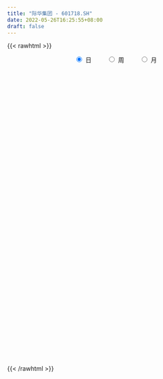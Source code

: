 ```yaml
---
title: "际华集团 - 601718.SH"
date: 2022-05-26T16:25:55+08:00
draft: false
---
```

{{< rawhtml >}}
    <div style="text-align: center">
        <label style="padding: 1rem;"><input style="margin-right: .5rem" type="radio" name="period" value="D" checked onclick="period_change(this)">日</label>
        <label style="padding: 1rem;"><input style="margin-right: .5rem" type="radio" name="period" value="W" onclick="period_change(this)">周</label>
        <label style="padding: 1rem;"><input style="margin-right: .5rem" type="radio" name="period" value="M" onclick="period_change(this)">月</label>
    </div>
    <div id="chart" style="height: 700px;"></div> 
    <script type="text/javascript">
        const D_v = [179008.33,125158.0,102690.73,161351.0,150233.0,179795.8,147046.46,155471.0,357323.04,230233.14,146729.59,303947.52,396382.69,356267.71,407213.37,202456.0,165020.76,210357.88,206506.79,239619.35,257116.28,216334.0,184286.0,124029.67,140134.21,347345.02,1429850.77,1565046.24,592753.1899999999,472225.01,409064.0,273059.56,385306.19,211857.72,222955.0,187287.94,189197.25,226168.7,170843.43,329694.58,194807.0,157580.0,195028.03,187661.01,155501.13,207845.0,228395.01,203225.17,405957.53,381856.02,307309.16,360840.74,236346.48,216202.89,211205.25,279410.18,547073.4399999999,370760.0,188753.14,268538.33,252525.98,215018.51,194334.13,203715.69,165054.43,282074.33,194018.64,192180.2,177942.4,289565.58,465784.13,265051.0,725362.61,433642.01,301693.85,418344.01,531074.01,441452.37,470092.68,662661.79,437747.34,493041.15,607264.03,534181.5600000001,624109.1,682822.0600000001,382229.85,391266.45,430445.0,360282.39,350521.01,282763.0,490714.73,233536.13,271077.0,250917.29,472403.7,428580.12,313621.6,327986.9,209417.0,267257.0,262127.01,227887.05,190645.0,282430.58,339170.39,328639.98,273193.2,265211.28,287392.77,305642.01,233962.83,742641.75,466537.27,360257.56,292602.81,240571.88,210812.49,224789.86,238084.14,227258.0,220523.37,212285.78,184994.82,203720.55,231927.56,198182.56,210646.58,513586.29,327067.94,276212.0,249732.48,281871.41,237970.95,211438.0,206970.47,208787.07,232023.95,224392.02,515622.45,281636.78,207432.68,185908.5,206136.01,260104.08,358454.02,572801.61,774485.09,622800.41,398488.9,308399.36,231918.0,273793.08,277610.65,249488.02,722046.9300000001,681663.79,648537.84,453828.06,461343.71,409893.1,488846.3,290697.01,350544.0,376178.01,302339.69,393782.01,279282.0,398762.01,376280.0,264834.57,458443.5,257353.89,300563.0,292657.01,343659.97,732020.4399999999,309593.92,209205.03,296687.65,270313.0,263595.97,239235.66,266373.49,241995.0,269933.1,285646.54,279967.97,452015.94,334566.5,662732.84,512171.66,465841.1,442993.73,1084779.3899999999,753108.92,522229.26,547375.1899999999,468377.08,382377.18,545865.99,648586.03,534743.92,388245.12,550173.49,404836.35,270924.87,251861.46,283572.78,404005.05,414230.35,267196.68,307752.89,315156.39,273329.57,393058.39,365244.0,334113.76,339377.51,367330.5,266149.25,308978.0,313912.0,190137.01,219440.63,282467.24,406948.24,380535.5,513352.44,424854.69,541531.22,590213.8,394694.71,1024213.34,1616522.76,1789016.8100000001,958561.8,988259.1,796803.21,725726.5699999999,817594.45,693913.4300000001,1759668.6399999999,1104691.5900000001,996956.78,779001.73,788832.02,627456.0,959980.38]
const D_histogram = [0.0,-0.0006381766,-0.0022796179,-0.0057349964,-0.0075804013,-0.0051118062,-0.0019715665,-0.0004850058,0.002440945,0.0010047179,0.0000982448,-0.0004288938,0.0005866914,0.0037910034,0.0069141979,0.0066161844,0.00736525,0.0055236672,0.0046949719,0.003895699,-0.0006811722,-0.002278876,-0.005749407,-0.0063696948,-0.0045182946,0.0000719098,0.0201778396,0.0272107444,0.0288099183,0.0255774866,0.0181514981,0.0135503942,0.0058247734,-0.0009148134,-0.0034901048,-0.0039505174,-0.0062431085,-0.0095496629,-0.010105766,-0.0063330481,-0.0057740365,-0.0066072812,-0.0069780726,-0.0083000186,-0.0101299138,-0.0083301076,-0.0049688144,-0.0027082209,0.0019410271,0.0027338791,-0.0014908835,-0.0092738992,-0.014390787,-0.0168973855,-0.0156834629,-0.0108891263,-0.0047153409,0.0013719869,0.00325383,0.0030318681,0.0046868904,0.0055063989,0.0057467132,0.004321951,0.0038329188,0.0007564007,0.0013230619,-0.0003267601,-0.0020022463,0.0002276367,0.0041497399,0.0070029028,0.0122114292,0.0096609071,0.0087406134,0.0120613202,0.0146477537,0.0172431652,0.0183924943,0.02363869,0.0260184177,0.0289701548,0.0333360059,0.0312634085,0.0360417125,0.0275506267,0.0226120472,0.0137256945,0.0040758609,0.0008258293,-0.0007971473,-0.007057011,-0.0203461855,-0.0264491793,-0.0340495687,-0.0370070527,-0.0297951278,-0.0197102494,-0.0159665215,-0.0169953419,-0.019008305,-0.0227656163,-0.0203474564,-0.020520785,-0.020986198,-0.0234769843,-0.0276913319,-0.0327019373,-0.0372362463,-0.0405112806,-0.0427330096,-0.0383370938,-0.0331273127,-0.0231377816,-0.0189196242,-0.01530597,-0.0141402848,-0.0119851113,-0.0080190536,-0.0043839524,0.0020540289,0.0060775701,0.0096393675,0.012064891,0.0148999249,0.0152563484,0.0171966535,0.016797913,0.0161920742,0.0199185206,0.0190996717,0.0160694897,0.0136900385,0.013726515,0.0146058739,0.0127432648,0.0117833464,0.0101363276,0.0081218843,0.0085169421,0.010382107,0.0111327387,0.0117582561,0.0103312343,0.0095835105,0.0105552649,0.013167933,0.0166421213,0.0249034768,0.0235501458,0.0187404905,0.0138884247,0.0105088288,0.0062908309,0.0036686451,0.0028139578,0.008210908,0.0159482788,0.0170525051,0.0183696899,0.0165185526,0.0121027862,0.010112517,0.0078092571,0.0054127627,0.0005184154,-0.0037716194,-0.0055348661,-0.00816203,-0.0130888873,-0.0172545117,-0.0225998445,-0.0340964646,-0.0385573818,-0.0427539643,-0.0413620171,-0.0351696304,-0.0204692877,-0.0100947588,-0.0042287612,-0.0034010208,-0.0019377424,-0.002062942,0.000656556,0.0011859385,0.0041412048,0.0084526095,0.0082633262,0.0084350707,0.0036994591,0.0018714182,0.0051482331,0.0088884562,0.0127028074,0.015696537,0.0198977352,0.0162938701,0.0079497261,-0.0016698847,-0.0026463786,-0.0032537264,-0.0067813296,-0.0208733865,-0.0235699654,-0.0240344129,-0.0147243808,-0.0105913846,-0.0079812429,-0.006444234,-0.0069220819,-0.004792917,-0.0004922405,0.0004779343,0.0018613741,0.0021507225,0.0036487756,0.0083702811,0.0071874778,0.0049022975,0.0001202583,-0.0008709423,-0.0038994097,-0.0061226217,-0.0096251461,-0.0105330896,-0.0103813739,-0.0108261296,-0.0147876353,-0.0124157028,-0.0202100228,-0.0307308157,-0.0251081809,-0.0153482691,-0.0066627243,0.016863719,0.02736059,0.0399271569,0.0441067338,0.0401571727,0.0363333549,0.0314296369,0.0273108382,0.0212849725,0.0226274635,0.0227227598,0.0207032001,0.0167785947,0.0073601997,0.0026334759,0.0036418877]
const D_fast = [0.0,-0.0007977208,-0.0030090665,-0.0078981941,-0.0116386993,-0.0104480558,-0.0078007077,-0.0064353984,-0.0028992114,-0.004084259,-0.0049661709,-0.0056005329,-0.0044382749,-0.000286212,0.0045655319,0.0059215646,0.0085119427,0.0080512766,0.0083963243,0.0085709762,0.003823812,0.0016563891,-0.0032514936,-0.0054642052,-0.0047423786,-0.0001341967,0.025016193,0.0388517839,0.0476534373,0.0508153773,0.0479272634,0.046713758,0.0404443306,0.0334760404,0.0300282228,0.0285801809,0.0247268126,0.0190328425,0.0159502979,0.0181397538,0.0172552563,0.0147701912,0.0126548817,0.0092579311,0.0048955575,0.0046128367,0.0067319263,0.0083154646,0.0134499694,0.0149262911,0.0103288077,0.0002273172,-0.0084872674,-0.0152182123,-0.0179251553,-0.0158531004,-0.0108581502,-0.0044278257,-0.001732525,-0.0011965199,0.001630225,0.0038263332,0.0055033258,0.0051590514,0.0056282488,0.0027408309,0.0036382576,0.0019067456,-0.0002693022,0.00201749,0.0069770282,0.0115809168,0.0198423005,0.0197070051,0.0209718648,0.0273079017,0.0335562736,0.0404624764,0.046209929,0.0573657973,0.0662501294,0.0764444052,0.0891442577,0.0948875125,0.1086762447,0.1070728155,0.1077872478,0.1023323187,0.0937014504,0.090657876,0.0888356127,0.0808114962,0.0624357754,0.0497204867,0.0336077051,0.0213984579,0.0211616009,0.026318917,0.0260710145,0.0207933586,0.0140283192,0.0045796038,0.0019108997,-0.0033926252,-0.0091045877,-0.01746462,-0.0286018006,-0.0417878903,-0.0556312609,-0.0690341153,-0.0819390968,-0.0871274544,-0.0901995014,-0.0859944158,-0.0865061644,-0.0867190027,-0.0890883888,-0.0899294931,-0.0879681988,-0.0854290856,-0.0784775972,-0.0729346635,-0.0669630241,-0.0615212779,-0.0549612627,-0.0507907521,-0.0445512837,-0.0407505459,-0.0373083662,-0.0286022897,-0.0246462207,-0.0236590302,-0.0226159718,-0.0191478665,-0.0146170391,-0.013293832,-0.0113079139,-0.0104208507,-0.0104048229,-0.0078805297,-0.003419838,0.0001139784,0.0036790598,0.0048348466,0.0064830004,0.0100935711,0.0159982225,0.0236329411,0.0381201658,0.0426543713,0.0425298386,0.0411498789,0.0403974902,0.0377522,0.0360471755,0.0358959777,0.0433456549,0.0550700954,0.0604374479,0.0663470552,0.068625556,0.0672354862,0.0677733462,0.0674224007,0.0663790969,0.0616143535,0.0563814138,0.0532344506,0.0485667791,0.0403677,0.0318884477,0.0208931538,0.0008724175,-0.0132278451,-0.0281129186,-0.0370614758,-0.0396614966,-0.0300784759,-0.0222276366,-0.0174188294,-0.0174413441,-0.0164625014,-0.0171034365,-0.0142197995,-0.0133939323,-0.0094033648,-0.0029788078,-0.0011022596,0.0011782527,-0.0026324942,-0.0039926805,0.0005711926,0.0065335298,0.0135235828,0.0204414467,0.0296170786,0.0300866811,0.0237299687,0.0136928867,0.0120547981,0.0106340187,0.0054110831,-0.0138993204,-0.0224883907,-0.0289614413,-0.0233325045,-0.0218473545,-0.0212325235,-0.021306573,-0.0235149415,-0.0225840058,-0.0184063894,-0.0173167311,-0.0154679477,-0.0146409187,-0.0122306717,-0.005416596,-0.0048025298,-0.0058621357,-0.0106141104,-0.0118230465,-0.0158263663,-0.0195802338,-0.0254890446,-0.0290302606,-0.0314738884,-0.0346251764,-0.0422835909,-0.0430155842,-0.0558624098,-0.0740659067,-0.0747203171,-0.0687974725,-0.0617776089,-0.0340352359,-0.0166982173,0.0058501388,0.0210563991,0.0271461313,0.0324056521,0.0353593434,0.0380682542,0.0373636316,0.0443629885,0.0501389748,0.0532952151,0.0535652584,0.0459869133,0.0419185585,0.0438374422]
const D_slow = [0.0,-0.0001595442,-0.0007294486,-0.0021631977,-0.004058298,-0.0053362496,-0.0058291412,-0.0059503926,-0.0053401564,-0.0050889769,-0.0050644157,-0.0051716391,-0.0050249663,-0.0040772154,-0.002348666,-0.0006946199,0.0011466926,0.0025276094,0.0037013524,0.0046752772,0.0045049841,0.0039352651,0.0024979134,0.0009054897,-0.000224084,-0.0002061065,0.0048383534,0.0116410395,0.018843519,0.0252378907,0.0297757652,0.0331633638,0.0346195571,0.0343908538,0.0335183276,0.0325306983,0.0309699211,0.0285825054,0.0260560639,0.0244728019,0.0230292928,0.0213774725,0.0196329543,0.0175579497,0.0150254712,0.0129429443,0.0117007407,0.0110236855,0.0115089423,0.0121924121,0.0118196912,0.0095012164,0.0059035196,0.0016791732,-0.0022416925,-0.0049639741,-0.0061428093,-0.0057998126,-0.0049863551,-0.004228388,-0.0030566654,-0.0016800657,-0.0002433874,0.0008371003,0.00179533,0.0019844302,0.0023151957,0.0022335057,0.0017329441,0.0017898533,0.0028272883,0.004578014,0.0076308713,0.010046098,0.0122312514,0.0152465815,0.0189085199,0.0232193112,0.0278174348,0.0337271073,0.0402317117,0.0474742504,0.0558082519,0.063624104,0.0726345321,0.0795221888,0.0851752006,0.0886066242,0.0896255894,0.0898320468,0.0896327599,0.0878685072,0.0827819608,0.076169666,0.0676572738,0.0584055106,0.0509567287,0.0460291664,0.042037536,0.0377887005,0.0330366242,0.0273452202,0.0222583561,0.0171281598,0.0118816103,0.0060123643,-0.0009104687,-0.009085953,-0.0183950146,-0.0285228348,-0.0392060872,-0.0487903606,-0.0570721888,-0.0628566342,-0.0675865402,-0.0714130327,-0.0749481039,-0.0779443818,-0.0799491452,-0.0810451333,-0.080531626,-0.0790122335,-0.0766023916,-0.0735861689,-0.0698611877,-0.0660471005,-0.0617479372,-0.0575484589,-0.0535004404,-0.0485208102,-0.0437458923,-0.0397285199,-0.0363060103,-0.0328743815,-0.029222913,-0.0260370968,-0.0230912602,-0.0205571783,-0.0185267073,-0.0163974717,-0.013801945,-0.0110187603,-0.0080791963,-0.0054963877,-0.0031005101,-0.0004616938,0.0028302894,0.0069908198,0.013216689,0.0191042254,0.023789348,0.0272614542,0.0298886614,0.0314613691,0.0323785304,0.0330820199,0.0351347469,0.0391218166,0.0433849428,0.0479773653,0.0521070035,0.0551327,0.0576608292,0.0596131435,0.0609663342,0.0610959381,0.0601530332,0.0587693167,0.0567288092,0.0534565873,0.0491429594,0.0434929983,0.0349688821,0.0253295367,0.0146410456,0.0043005414,-0.0044918662,-0.0096091882,-0.0121328779,-0.0131900682,-0.0140403234,-0.014524759,-0.0150404945,-0.0148763555,-0.0145798708,-0.0135445696,-0.0114314173,-0.0093655857,-0.007256818,-0.0063319533,-0.0058640987,-0.0045770405,-0.0023549264,0.0008207754,0.0047449097,0.0097193435,0.013792811,0.0157802425,0.0153627714,0.0147011767,0.0138877451,0.0121924127,0.0069740661,0.0010815747,-0.0049270285,-0.0086081237,-0.0112559698,-0.0132512806,-0.0148623391,-0.0165928595,-0.0177910888,-0.0179141489,-0.0177946653,-0.0173293218,-0.0167916412,-0.0158794473,-0.013786877,-0.0119900076,-0.0107644332,-0.0107343686,-0.0109521042,-0.0119269566,-0.0134576121,-0.0158638986,-0.018497171,-0.0210925145,-0.0237990469,-0.0274959557,-0.0305998814,-0.0356523871,-0.043335091,-0.0496121362,-0.0534492035,-0.0551148846,-0.0508989548,-0.0440588073,-0.0340770181,-0.0230503346,-0.0130110415,-0.0039277027,0.0039297065,0.010757416,0.0160786591,0.021735525,0.027416215,0.032592015,0.0367866637,0.0386267136,0.0392850826,0.0401955545]
const D_data = [['2021-05-17', 2.7, 2.68, 2.65, 2.7],['2021-05-18', 2.67, 2.67, 2.65, 2.68],['2021-05-19', 2.67, 2.65, 2.64, 2.67],['2021-05-20', 2.65, 2.61, 2.59, 2.66],['2021-05-21', 2.62, 2.61, 2.6, 2.63],['2021-05-24', 2.62, 2.66, 2.6, 2.68],['2021-05-25', 2.66, 2.68, 2.64, 2.68],['2021-05-26', 2.68, 2.67, 2.66, 2.69],['2021-05-27', 2.67, 2.7, 2.66, 2.75],['2021-05-28', 2.69, 2.65, 2.65, 2.7],['2021-05-31', 2.65, 2.65, 2.64, 2.66],['2021-06-01', 2.66, 2.65, 2.64, 2.69],['2021-06-02', 2.64, 2.67, 2.63, 2.71],['2021-06-03', 2.67, 2.71, 2.67, 2.75],['2021-06-04', 2.7, 2.73, 2.67, 2.74],['2021-06-07', 2.73, 2.7, 2.69, 2.73],['2021-06-08', 2.7, 2.72, 2.69, 2.72],['2021-06-09', 2.71, 2.69, 2.68, 2.73],['2021-06-10', 2.69, 2.7, 2.68, 2.71],['2021-06-11', 2.7, 2.7, 2.69, 2.72],['2021-06-15', 2.71, 2.64, 2.64, 2.71],['2021-06-16', 2.64, 2.66, 2.61, 2.69],['2021-06-17', 2.65, 2.62, 2.62, 2.67],['2021-06-18', 2.63, 2.64, 2.62, 2.65],['2021-06-21', 2.64, 2.67, 2.63, 2.69],['2021-06-22', 2.66, 2.72, 2.66, 2.74],['2021-06-23', 2.72, 2.99, 2.72, 2.99],['2021-06-24', 2.95, 2.92, 2.91, 3.09],['2021-06-25', 2.9, 2.9, 2.87, 2.95],['2021-06-28', 2.91, 2.86, 2.83, 2.93],['2021-06-29', 2.86, 2.8, 2.8, 2.91],['2021-06-30', 2.81, 2.82, 2.79, 2.84],['2021-07-01', 2.85, 2.76, 2.74, 2.86],['2021-07-02', 2.76, 2.74, 2.73, 2.79],['2021-07-05', 2.74, 2.77, 2.74, 2.79],['2021-07-06', 2.77, 2.79, 2.75, 2.79],['2021-07-07', 2.77, 2.76, 2.75, 2.79],['2021-07-08', 2.77, 2.73, 2.71, 2.77],['2021-07-09', 2.72, 2.75, 2.71, 2.75],['2021-07-12', 2.77, 2.81, 2.75, 2.82],['2021-07-13', 2.81, 2.78, 2.77, 2.81],['2021-07-14', 2.79, 2.76, 2.75, 2.79],['2021-07-15', 2.74, 2.76, 2.73, 2.79],['2021-07-16', 2.75, 2.74, 2.73, 2.76],['2021-07-19', 2.74, 2.72, 2.71, 2.75],['2021-07-20', 2.71, 2.76, 2.71, 2.77],['2021-07-21', 2.76, 2.79, 2.75, 2.81],['2021-07-22', 2.78, 2.79, 2.76, 2.8],['2021-07-23', 2.79, 2.84, 2.76, 2.87],['2021-07-26', 2.84, 2.81, 2.8, 2.9],['2021-07-27', 2.85, 2.74, 2.73, 2.85],['2021-07-28', 2.72, 2.66, 2.63, 2.75],['2021-07-29', 2.68, 2.65, 2.64, 2.69],['2021-07-30', 2.64, 2.65, 2.61, 2.65],['2021-08-02', 2.66, 2.68, 2.63, 2.7],['2021-08-03', 2.67, 2.73, 2.66, 2.75],['2021-08-04', 2.79, 2.77, 2.75, 2.89],['2021-08-05', 2.79, 2.8, 2.74, 2.83],['2021-08-06', 2.79, 2.77, 2.75, 2.8],['2021-08-09', 2.76, 2.75, 2.73, 2.78],['2021-08-10', 2.75, 2.78, 2.74, 2.81],['2021-08-11', 2.79, 2.78, 2.76, 2.8],['2021-08-12', 2.77, 2.78, 2.76, 2.79],['2021-08-13', 2.77, 2.76, 2.75, 2.79],['2021-08-16', 2.76, 2.77, 2.76, 2.79],['2021-08-17', 2.77, 2.73, 2.73, 2.82],['2021-08-18', 2.75, 2.77, 2.73, 2.77],['2021-08-19', 2.76, 2.74, 2.72, 2.76],['2021-08-20', 2.72, 2.73, 2.71, 2.74],['2021-08-23', 2.73, 2.78, 2.72, 2.79],['2021-08-24', 2.79, 2.82, 2.77, 2.85],['2021-08-25', 2.82, 2.83, 2.81, 2.84],['2021-08-26', 2.83, 2.89, 2.81, 2.93],['2021-08-27', 2.87, 2.81, 2.79, 2.88],['2021-08-30', 2.8, 2.83, 2.8, 2.84],['2021-08-31', 2.84, 2.9, 2.82, 2.91],['2021-09-01', 2.89, 2.92, 2.89, 2.98],['2021-09-02', 2.92, 2.95, 2.9, 2.98],['2021-09-03', 2.96, 2.96, 2.92, 3.0],['2021-09-06', 2.96, 3.05, 2.95, 3.07],['2021-09-07', 3.04, 3.06, 3.03, 3.08],['2021-09-08', 3.06, 3.11, 3.05, 3.12],['2021-09-09', 3.11, 3.18, 3.08, 3.23],['2021-09-10', 3.17, 3.14, 3.12, 3.22],['2021-09-13', 3.15, 3.27, 3.13, 3.28],['2021-09-14', 3.27, 3.13, 3.11, 3.27],['2021-09-15', 3.1, 3.17, 3.09, 3.17],['2021-09-16', 3.17, 3.11, 3.1, 3.22],['2021-09-17', 3.09, 3.07, 3.0, 3.12],['2021-09-22', 3.04, 3.13, 3.03, 3.14],['2021-09-23', 3.13, 3.15, 3.11, 3.17],['2021-09-24', 3.15, 3.08, 3.06, 3.16],['2021-09-27', 3.07, 2.94, 2.91, 3.1],['2021-09-28', 2.96, 2.97, 2.93, 2.99],['2021-09-29', 2.95, 2.9, 2.89, 2.98],['2021-09-30', 2.91, 2.91, 2.87, 2.94],['2021-10-08', 2.93, 3.03, 2.93, 3.13],['2021-10-11', 3.05, 3.1, 3.0, 3.14],['2021-10-12', 3.08, 3.05, 3.03, 3.13],['2021-10-13', 3.05, 2.99, 2.97, 3.09],['2021-10-14', 3.0, 2.96, 2.95, 3.01],['2021-10-15', 2.97, 2.91, 2.9, 2.98],['2021-10-18', 2.91, 2.97, 2.91, 2.98],['2021-10-19', 2.97, 2.93, 2.93, 2.99],['2021-10-20', 2.93, 2.91, 2.91, 2.94],['2021-10-21', 2.92, 2.86, 2.84, 2.94],['2021-10-22', 2.85, 2.8, 2.78, 2.87],['2021-10-25', 2.76, 2.74, 2.72, 2.77],['2021-10-26', 2.74, 2.69, 2.68, 2.76],['2021-10-27', 2.7, 2.65, 2.63, 2.71],['2021-10-28', 2.65, 2.61, 2.59, 2.66],['2021-10-29', 2.61, 2.66, 2.56, 2.67],['2021-11-01', 2.65, 2.66, 2.64, 2.68],['2021-11-02', 2.7, 2.73, 2.65, 2.87],['2021-11-03', 2.71, 2.67, 2.65, 2.71],['2021-11-04', 2.68, 2.66, 2.63, 2.68],['2021-11-05', 2.66, 2.62, 2.62, 2.67],['2021-11-08', 2.63, 2.62, 2.61, 2.64],['2021-11-09', 2.63, 2.64, 2.61, 2.66],['2021-11-10', 2.65, 2.64, 2.61, 2.65],['2021-11-11', 2.64, 2.69, 2.63, 2.69],['2021-11-12', 2.69, 2.68, 2.67, 2.7],['2021-11-15', 2.7, 2.69, 2.67, 2.7],['2021-11-16', 2.69, 2.69, 2.68, 2.73],['2021-11-17', 2.68, 2.71, 2.67, 2.72],['2021-11-18', 2.71, 2.69, 2.69, 2.73],['2021-11-19', 2.69, 2.72, 2.69, 2.73],['2021-11-22', 2.72, 2.7, 2.7, 2.74],['2021-11-23', 2.7, 2.7, 2.68, 2.72],['2021-11-24', 2.79, 2.77, 2.74, 2.83],['2021-11-25', 2.77, 2.73, 2.72, 2.78],['2021-11-26', 2.72, 2.7, 2.68, 2.73],['2021-11-29', 2.67, 2.7, 2.66, 2.72],['2021-11-30', 2.7, 2.73, 2.69, 2.75],['2021-12-01', 2.72, 2.75, 2.7, 2.75],['2021-12-02', 2.75, 2.72, 2.72, 2.76],['2021-12-03', 2.73, 2.73, 2.72, 2.75],['2021-12-06', 2.75, 2.72, 2.72, 2.75],['2021-12-07', 2.72, 2.71, 2.69, 2.73],['2021-12-08', 2.72, 2.74, 2.7, 2.75],['2021-12-09', 2.73, 2.77, 2.72, 2.84],['2021-12-10', 2.76, 2.77, 2.75, 2.79],['2021-12-13', 2.77, 2.78, 2.76, 2.79],['2021-12-14', 2.78, 2.76, 2.75, 2.78],['2021-12-15', 2.76, 2.77, 2.75, 2.79],['2021-12-16', 2.78, 2.8, 2.77, 2.81],['2021-12-17', 2.81, 2.84, 2.79, 2.85],['2021-12-20', 2.84, 2.88, 2.81, 2.92],['2021-12-21', 2.89, 2.99, 2.87, 3.02],['2021-12-22', 2.98, 2.91, 2.89, 2.99],['2021-12-23', 2.91, 2.87, 2.86, 2.92],['2021-12-24', 2.87, 2.86, 2.85, 2.9],['2021-12-27', 2.87, 2.87, 2.86, 2.9],['2021-12-28', 2.87, 2.85, 2.83, 2.88],['2021-12-29', 2.85, 2.86, 2.82, 2.9],['2021-12-30', 2.87, 2.88, 2.86, 2.91],['2021-12-31', 2.91, 2.98, 2.91, 3.04],['2022-01-04', 3.0, 3.06, 3.0, 3.1],['2022-01-05', 3.09, 3.02, 2.99, 3.1],['2022-01-06', 3.03, 3.05, 3.0, 3.09],['2022-01-07', 3.05, 3.03, 3.02, 3.1],['2022-01-10', 3.02, 3.0, 2.98, 3.03],['2022-01-11', 3.02, 3.03, 3.01, 3.08],['2022-01-12', 3.03, 3.03, 3.0, 3.05],['2022-01-13', 3.02, 3.03, 3.02, 3.08],['2022-01-14', 3.05, 2.99, 2.96, 3.06],['2022-01-17', 2.97, 2.98, 2.96, 3.02],['2022-01-18', 3.0, 3.0, 2.97, 3.04],['2022-01-19', 3.0, 2.98, 2.96, 3.0],['2022-01-20', 3.0, 2.93, 2.91, 3.02],['2022-01-21', 2.96, 2.91, 2.87, 2.96],['2022-01-24', 2.91, 2.86, 2.85, 2.91],['2022-01-25', 2.86, 2.72, 2.72, 2.86],['2022-01-26', 2.75, 2.74, 2.72, 2.77],['2022-01-27', 2.74, 2.69, 2.68, 2.74],['2022-01-28', 2.71, 2.72, 2.69, 2.75],['2022-02-07', 2.76, 2.77, 2.71, 2.78],['2022-02-08', 2.75, 2.91, 2.75, 2.93],['2022-02-09', 2.91, 2.91, 2.88, 2.96],['2022-02-10', 2.91, 2.89, 2.87, 2.93],['2022-02-11', 2.89, 2.84, 2.84, 2.9],['2022-02-14', 2.84, 2.85, 2.83, 2.88],['2022-02-15', 2.86, 2.83, 2.82, 2.88],['2022-02-16', 2.85, 2.87, 2.83, 2.87],['2022-02-17', 2.87, 2.85, 2.84, 2.89],['2022-02-18', 2.84, 2.89, 2.83, 2.9],['2022-02-21', 2.89, 2.93, 2.87, 2.94],['2022-02-22', 2.93, 2.89, 2.88, 2.94],['2022-02-23', 2.91, 2.9, 2.87, 2.92],['2022-02-24', 2.89, 2.83, 2.81, 2.9],['2022-02-25', 2.85, 2.85, 2.83, 2.87],['2022-02-28', 2.89, 2.92, 2.85, 2.98],['2022-03-01', 2.9, 2.95, 2.88, 2.97],['2022-03-02', 2.95, 2.98, 2.94, 3.01],['2022-03-03', 2.98, 3.0, 2.96, 3.01],['2022-03-04', 3.08, 3.05, 3.01, 3.14],['2022-03-07', 2.99, 2.97, 2.96, 3.07],['2022-03-08', 3.01, 2.89, 2.89, 3.01],['2022-03-09', 2.91, 2.83, 2.72, 2.92],['2022-03-10', 2.88, 2.91, 2.84, 2.96],['2022-03-11', 2.88, 2.91, 2.82, 2.91],['2022-03-14', 2.92, 2.86, 2.86, 2.99],['2022-03-15', 2.83, 2.67, 2.65, 2.86],['2022-03-16', 2.71, 2.75, 2.6, 2.76],['2022-03-17', 2.78, 2.75, 2.75, 2.81],['2022-03-18', 2.77, 2.88, 2.75, 2.88],['2022-03-21', 2.9, 2.84, 2.8, 2.91],['2022-03-22', 2.84, 2.83, 2.81, 2.86],['2022-03-23', 2.84, 2.82, 2.81, 2.86],['2022-03-24', 2.82, 2.79, 2.78, 2.84],['2022-03-25', 2.79, 2.82, 2.78, 2.87],['2022-03-28', 2.82, 2.86, 2.78, 2.89],['2022-03-29', 2.87, 2.83, 2.81, 2.88],['2022-03-30', 2.84, 2.84, 2.8, 2.85],['2022-03-31', 2.83, 2.83, 2.82, 2.87],['2022-04-01', 2.83, 2.85, 2.81, 2.86],['2022-04-06', 2.85, 2.91, 2.85, 2.92],['2022-04-07', 2.92, 2.85, 2.84, 2.94],['2022-04-08', 2.85, 2.83, 2.78, 2.86],['2022-04-11', 2.84, 2.78, 2.76, 2.86],['2022-04-12', 2.76, 2.81, 2.72, 2.82],['2022-04-13', 2.81, 2.77, 2.76, 2.82],['2022-04-14', 2.78, 2.76, 2.75, 2.8],['2022-04-15', 2.77, 2.72, 2.7, 2.78],['2022-04-18', 2.74, 2.73, 2.67, 2.74],['2022-04-19', 2.71, 2.73, 2.7, 2.74],['2022-04-20', 2.74, 2.71, 2.71, 2.77],['2022-04-21', 2.72, 2.64, 2.64, 2.76],['2022-04-22', 2.66, 2.7, 2.64, 2.73],['2022-04-25', 2.68, 2.54, 2.54, 2.71],['2022-04-26', 2.58, 2.43, 2.42, 2.58],['2022-04-27', 2.5, 2.59, 2.44, 2.6],['2022-04-28', 2.58, 2.66, 2.56, 2.73],['2022-04-29', 2.67, 2.68, 2.64, 2.73],['2022-05-05', 2.69, 2.95, 2.67, 2.95],['2022-05-06', 2.95, 2.89, 2.85, 3.04],['2022-05-09', 2.86, 3.0, 2.84, 3.18],['2022-05-10', 2.96, 2.97, 2.91, 2.99],['2022-05-11', 2.95, 2.9, 2.88, 2.97],['2022-05-12', 2.91, 2.91, 2.86, 2.94],['2022-05-13', 2.93, 2.9, 2.87, 2.94],['2022-05-16', 2.92, 2.91, 2.88, 2.97],['2022-05-17', 2.91, 2.88, 2.82, 2.91],['2022-05-18', 2.87, 2.98, 2.84, 3.1],['2022-05-19', 2.95, 2.99, 2.92, 3.02],['2022-05-20', 3.01, 2.98, 2.96, 3.05],['2022-05-23', 2.98, 2.96, 2.95, 3.02],['2022-05-24', 2.96, 2.87, 2.86, 2.97],['2022-05-25', 2.87, 2.9, 2.85, 2.91],['2022-05-26', 2.9, 2.97, 2.87, 2.98]]
const W_v = [1399015.1699999999,1450523.1699999999,2774203.3199999998,2172974.6799999997,1388761.05,1676479.0499999998,1839537.52,1358784.6000000001,964510.5,852306.4299999999,709555.27,398737.8,466721.45,492112.41,358615.91,594471.9199999999,379012.74,545901.78,538018.62,307722.6,1207736.99,774148.52,390457.19,308366.71,445860.82,417676.74,567193.4,550299.54,819071.71,805037.99,252650.14,219122.51,652726.08,595519.59,1403324.7,1922267.8700000001,827639.5499999999,393601.67,441783.98,483929.3,837975.61,331723.35,537840.4299999999,818636.62,580633.8,681539.1299999999,553543.01,615560.51,520169.64,447212.92,454779.61,386689.28,344492.64,1126640.02,1414054.6200000001,613018.45,633642.38,467221.8099999999,436368.71,335846.08,326306.33,450029.14,351764.28,736476.9099999999,326062.42,519750.08,426274.6799999999,512982.26,798497.24,768281.45,450603.82,555717.04,822561.5600000001,532435.8,349632.28,323350.58,797090.7699999999,767446.97,522551.24,581284.1900000001,628550.15,1029109.58,2757994.3399999999,4002417.0999999996,3105837.79,2685259.98,4495517.6899999995,2019558.2299999997,2278913.48,1349358.23,1871888.1000000001,487883.89,1199018.78,1061756.29,752031.13,671552.7,486974.29,850709.78,1015717.74,788840.2,1125935.6200000001,548847.45,690219.3300000001,607673.78,1586341.1499999999,822855.5399999999,427012.09,976392.6799999999,2141437.9100000001,1629111.3999999999,1045021.33,891331.2599999999,852623.3600000001,188563.68,425983.41,595865.34,557698.85,582408.04,557450.03,513386.62,604773.8999999999,583373.0599999999,455983.58,511033.98,987180.0699999999,703739.1899999999,913174.1300000001,1208011.1599999999,690061.9600000001,3484677.7000000002,8348263.3799999999,3980597.1399999997,3659056.8199999998,7316211.2199999997,7621693.9300000006,6183587.3700000001,3452210.4700000002,3704712.3399999999,3469457.7600000002,2754735.2300000004,3343360.4299999997,2424008.7300000004,1658308.3500000001,920156.9500000002,1239276.7399999998,2904708.5,1002356.5600000001,1221489.29,1392922.29,2155056.6099999999,716542.03,1515648.8799999999,4739362.4900000002,3552134.4000000004,2650347.54,1762365.75,3505045.2000000002,2015740.0600000001,1793326.1100000001,1963145.71,1322484.5900000001,1634509.3200000001,815932.86,835452.3500000001,402555.84,154654.59,1110725.73,1065357.3399999999,795783.61,743567.29,1763979.1799999999,1007356.3500000001,1622067.7100000002,1919059.7000000002,1401179.5899999999,1008499.8100000001,1344982.0999999999,898367.1,2278297.9900000002,1363750.3200000001,1413346.8700000001,2139483.9900000002,2234321.75,673646.4,570115.1800000001,1425197.4199999999,1104032.3,1328256.3100000001,850503.34,1439761.6500000001,1144343.3700000001,843433.3199999999,1159675.8899999999,904151.23,922794.54,297463.23,821748.11,718441.0599999999,1069869.4399999999,1610540.8799999999,1023960.78,781765.9500000001,4075129.4300000002,1751512.48,996452.3199999998,1064770.6200000001,1200923.8400000001,1502555.29,1597202.0099999998,1134132.6400000001,1011270.0000000001,2179405.3300000001,2162656.9200000004,2734895.8700000006,2510872.46,993566.4,1246245.1499999999,472403.7,1546862.6200000001,1302260.0300000003,1460079.24,2096002.2200000002,1141516.3700000001,1053452.0800000001,1525695.3699999999,1187983.3100000001,1462462.27,1218035.29,2676975.3699999996,1754856.6800000002,2245373.3999999999,1916158.4199999999,1750445.71,1573851.97,1891167.0099999998,1281513.1200000001,1622130.0499999998,3168518.7199999997,2673467.6300000004,2667614.5499999998,1615200.51,1577665.8800000001,1092416.1499999999,1595747.26,1479528.6200000001,2464646.8600000003,2640736.1000000001,5258367.4900000002,5372824.8899999997,3155270.1299999999]
const W_histogram = [0.0,-0.0102682621,0.009914225,0.0087137938,-0.0088773073,0.0102578331,0.0059348545,0.007728596,0.0023317128,-0.0091069373,-0.0358374164,-0.0512753931,-0.0514404649,-0.066144828,-0.0726777037,-0.1057001682,-0.1242656985,-0.1603889956,-0.1822325458,-0.1832588547,-0.1537967185,-0.1427822404,-0.1344883475,-0.1189402827,-0.0903017745,-0.0777793051,-0.076443498,-0.0638334168,-0.09922373,-0.1595806702,-0.1738822988,-0.1581649408,-0.124708353,-0.0822026598,-0.0215219793,-0.0028889617,0.0241762433,0.0296021903,0.0380822801,0.0315824607,0.0044431847,-0.0081504285,-0.0000482905,0.0175759687,0.018378916,0.0115923306,0.0112845546,0.0150279852,-0.0055828749,-0.0064335011,-0.0075584012,0.00272731,0.0178071397,0.0459735548,0.0546915594,0.0736761883,0.0718567125,0.070828718,0.0708210598,0.0662439372,0.0620443126,0.0651097796,0.0654700265,0.0431365043,0.0297450858,0.0314313562,0.039880815,0.0438349084,0.063598906,0.0630541921,0.0622883466,0.0701208257,0.0625674848,0.0569898904,0.0483969687,0.0540299733,0.0643830706,0.0681600339,0.0636774711,0.0522124623,0.0513715221,0.0596373373,0.0951482959,0.1608015089,0.1676765897,0.2032555115,0.2002073919,0.202952692,0.1822128545,0.1543618844,0.0846607695,0.0363706518,-0.0118266425,-0.0529960373,-0.0830589604,-0.0987155339,-0.1143990866,-0.106284801,-0.0828121981,-0.0659053397,-0.0456365032,-0.0412710349,-0.0312261614,-0.0224931273,-0.0200368395,-0.0304429176,-0.0325074981,-0.017757253,0.0017259349,0.0199913905,0.027626252,0.0199087681,-0.0008756139,-0.0198942537,-0.0291631452,-0.0425347639,-0.0513492726,-0.0567283665,-0.0620764939,-0.0720441102,-0.0671300403,-0.0593237307,-0.0487150405,-0.040592117,-0.0254962499,-0.0175227741,-0.0023682721,0.0082720348,0.0129727343,0.0446900016,0.1055075972,0.1026403563,0.1142095282,0.1592832313,0.2011117324,0.1686172757,0.1256766465,0.0971452716,0.0466342303,0.0057758646,-0.0079115556,-0.0215553695,-0.047700711,-0.0624803009,-0.0780831556,-0.0849736435,-0.0909156281,-0.0849847475,-0.0812190807,-0.0686949524,-0.0613090193,-0.0441042169,-0.0107804792,0.0043375414,0.0160936837,0.0238388822,0.0426496353,0.0462529366,0.0457737807,0.0279785474,0.0104098454,-0.0054814405,-0.0137322238,-0.0231120363,-0.0275497071,-0.024765258,-0.0207345276,-0.0192775748,-0.0258480207,-0.0261975352,-0.0283134486,-0.0237029352,-0.0195313312,-0.0170853469,-0.0247447021,-0.0287073246,-0.0300797495,-0.0271354797,-0.0209399088,-0.0155362477,-0.0140676821,-0.0202158928,-0.049915075,-0.0614342478,-0.055071078,-0.0447275952,-0.0291387252,-0.015480166,-0.0049885632,0.0087230252,0.0141415229,0.0165985006,0.0227762145,0.0200612534,0.0118691349,0.0114954354,0.0192064422,0.0187732544,0.0215116598,0.0285980838,0.0309531558,0.0282341728,0.0428347051,0.0406243421,0.0387495184,0.0358186143,0.0393177274,0.0280668859,0.027880352,0.0262786488,0.0225376613,0.0246204957,0.0346555246,0.0509843252,0.0543313375,0.0543477417,0.0406646762,0.037526777,0.0257611071,0.0097839554,-0.0099321524,-0.0245538106,-0.0287781456,-0.0274749552,-0.0265419734,-0.0226385617,-0.016388191,-0.0070425647,0.000578363,0.0130992295,0.0235378259,0.0263268502,0.0215623547,0.0052441342,0.0023112141,0.0034491853,0.0013276068,0.0125874358,0.0099175179,0.005654005,-0.0013122584,-0.0038607899,-0.006688858,-0.0152722268,-0.0212345538,-0.0251931099,-0.0129527441,-0.0039348791,0.0070666585,0.0129751086]
const W_fast = [0.0,-0.0128353276,0.0098257157,0.0108037329,-0.0090066949,0.0126929037,0.0098536387,0.0135795293,0.0087655742,-0.0049498102,-0.0406396434,-0.0688964684,-0.0819216565,-0.1131622265,-0.1378645281,-0.1973120347,-0.2469439896,-0.3231645356,-0.3905662223,-0.4374072449,-0.4463942883,-0.4710753703,-0.4964035642,-0.5105905701,-0.5045275056,-0.5114498624,-0.5292249298,-0.5325732028,-0.5927694485,-0.6930215562,-0.7507937596,-0.7746176368,-0.7723381373,-0.750383109,-0.6950829233,-0.6771721461,-0.6440628803,-0.6312363857,-0.6132357259,-0.6118399301,-0.63786841,-0.6524996303,-0.6444095649,-0.6223913135,-0.6169936372,-0.62088214,-0.6183687773,-0.6108683504,-0.6328749293,-0.6353339307,-0.6383484311,-0.6273808923,-0.6078492777,-0.568189474,-0.5457985795,-0.5083949035,-0.4922502012,-0.4755710162,-0.4578734095,-0.4458895477,-0.4345780942,-0.4152351823,-0.3985074287,-0.4100568249,-0.416011972,-0.4064678625,-0.3880482,-0.3731353795,-0.3374716553,-0.3222528213,-0.3074465801,-0.2820838945,-0.2739953643,-0.265325486,-0.2618191656,-0.2426786677,-0.2162298027,-0.195412831,-0.183976026,-0.1823879192,-0.1703859789,-0.1472108294,-0.0879127968,0.0179407934,0.0667350217,0.1531278214,0.2001315497,0.2536150228,0.278428399,0.2891679,0.2406319774,0.2014345226,0.1502805678,0.0958621636,0.0450345004,0.0046990434,-0.0395842809,-0.0580411956,-0.0552716422,-0.0548411187,-0.0459814081,-0.0519336985,-0.0496953654,-0.046585613,-0.0491385351,-0.0671553426,-0.0773467976,-0.0670358658,-0.0471211942,-0.0238578909,-0.0093164665,-0.0120567583,-0.0330600438,-0.057052247,-0.0736119248,-0.0976172345,-0.1192690613,-0.1388302469,-0.1596974977,-0.1876761416,-0.1995445817,-0.2065692048,-0.2081392747,-0.2101643805,-0.2014425758,-0.1978497936,-0.1832873596,-0.1705790441,-0.162635161,-0.1197453932,-0.0325508983,-0.0097580502,0.0303635038,0.1152580146,0.2073644489,0.2170243111,0.2055028435,0.2012577866,0.1624053028,0.1229909033,0.1073255942,0.0882929379,0.0502224187,0.0198227535,-0.0153008901,-0.0434347888,-0.0721056805,-0.0874209868,-0.1039600901,-0.1086097,-0.1165510217,-0.1103722735,-0.0797436556,-0.0635412496,-0.0477616865,-0.0340567673,-0.0045836055,0.01058293,0.0215472193,0.0107466229,-0.0042196179,-0.0214812638,-0.0331651031,-0.0483229247,-0.0596480223,-0.0630548876,-0.0642077891,-0.06757023,-0.0806026811,-0.0875015794,-0.096695855,-0.0980110754,-0.0987223042,-0.1005476567,-0.1143931874,-0.125532641,-0.1344250033,-0.1382646034,-0.1373040096,-0.1357844105,-0.1378327654,-0.1490349493,-0.1912129002,-0.218090635,-0.2254952347,-0.2263336507,-0.2180294621,-0.2082409443,-0.1989964823,-0.1831041377,-0.1741502592,-0.1675436564,-0.1556718888,-0.1533715366,-0.1585963713,-0.1560962119,-0.1435835946,-0.1393234689,-0.1312071485,-0.1169712035,-0.1068778425,-0.1025382823,-0.0772290738,-0.0692833512,-0.0614707953,-0.0554470459,-0.0421185009,-0.046352621,-0.0395690669,-0.0346011078,-0.03270768,-0.0244697217,-0.0057708116,0.0233040702,0.040233917,0.0538372566,0.0503203601,0.0565641551,0.051238762,0.0377075991,0.0155084533,-0.0052516576,-0.0166705289,-0.0222360774,-0.0279385889,-0.0296948176,-0.0275414947,-0.0199565095,-0.0121909911,0.0036046828,0.0199277357,0.0292984725,0.0299245657,0.0149173788,0.0125622622,0.0145625296,0.0127728528,0.0271795408,0.0269890024,0.0241389908,0.0168446627,0.0133309337,0.0088306511,-0.0035707743,-0.0148417399,-0.0250985734,-0.0160963936,-0.0080622484,0.0047059538,0.013858181]
const W_slow = [0.0,-0.0025670655,-0.0000885093,0.0020899392,-0.0001293877,0.0024350706,0.0039187842,0.0058509332,0.0064338614,0.0041571271,-0.004802227,-0.0176210753,-0.0304811915,-0.0470173985,-0.0651868244,-0.0916118665,-0.1226782911,-0.16277554,-0.2083336765,-0.2541483901,-0.2925975698,-0.3282931299,-0.3619152167,-0.3916502874,-0.4142257311,-0.4336705573,-0.4527814318,-0.468739786,-0.4935457185,-0.5334408861,-0.5769114608,-0.616452696,-0.6476297842,-0.6681804492,-0.673560944,-0.6742831844,-0.6682391236,-0.660838576,-0.651318006,-0.6434223908,-0.6423115947,-0.6443492018,-0.6443612744,-0.6399672822,-0.6353725532,-0.6324744706,-0.6296533319,-0.6258963356,-0.6272920543,-0.6289004296,-0.6307900299,-0.6301082024,-0.6256564175,-0.6141630288,-0.6004901389,-0.5820710918,-0.5641069137,-0.5463997342,-0.5286944693,-0.512133485,-0.4966224068,-0.4803449619,-0.4639774553,-0.4531933292,-0.4457570578,-0.4378992187,-0.427929015,-0.4169702879,-0.4010705614,-0.3853070133,-0.3697349267,-0.3522047203,-0.3365628491,-0.3223153765,-0.3102161343,-0.296708641,-0.2806128733,-0.2635728648,-0.2476534971,-0.2346003815,-0.221757501,-0.2068481667,-0.1830610927,-0.1428607155,-0.100941568,-0.0501276902,-0.0000758422,0.0506623308,0.0962155444,0.1348060155,0.1559712079,0.1650638708,0.1621072102,0.1488582009,0.1280934608,0.1034145773,0.0748148057,0.0482436054,0.0275405559,0.011064221,-0.0003449048,-0.0106626636,-0.0184692039,-0.0240924857,-0.0291016956,-0.036712425,-0.0448392995,-0.0492786128,-0.0488471291,-0.0438492814,-0.0369427184,-0.0319655264,-0.0321844299,-0.0371579933,-0.0444487796,-0.0550824706,-0.0679197887,-0.0821018804,-0.0976210038,-0.1156320314,-0.1324145414,-0.1472454741,-0.1594242342,-0.1695722635,-0.175946326,-0.1803270195,-0.1809190875,-0.1788510788,-0.1756078953,-0.1644353949,-0.1380584955,-0.1123984065,-0.0838460244,-0.0440252166,0.0062527165,0.0484070354,0.079826197,0.1041125149,0.1157710725,0.1172150387,0.1152371498,0.1098483074,0.0979231297,0.0823030544,0.0627822655,0.0415388546,0.0188099476,-0.0024362393,-0.0227410094,-0.0399147476,-0.0552420024,-0.0662680566,-0.0689631764,-0.067878791,-0.0638553701,-0.0578956496,-0.0472332407,-0.0356700066,-0.0242265614,-0.0172319246,-0.0146294632,-0.0159998233,-0.0194328793,-0.0252108884,-0.0320983152,-0.0382896296,-0.0434732615,-0.0482926552,-0.0547546604,-0.0613040442,-0.0683824064,-0.0743081402,-0.079190973,-0.0834623097,-0.0896484853,-0.0968253164,-0.1043452538,-0.1111291237,-0.1163641009,-0.1202481628,-0.1237650833,-0.1288190565,-0.1412978252,-0.1566563872,-0.1704241567,-0.1816060555,-0.1888907368,-0.1927607783,-0.1940079191,-0.1918271628,-0.1882917821,-0.184142157,-0.1784481033,-0.17343279,-0.1704655062,-0.1675916474,-0.1627900368,-0.1580967232,-0.1527188083,-0.1455692873,-0.1378309984,-0.1307724552,-0.1200637789,-0.1099076934,-0.1002203138,-0.0912656602,-0.0814362283,-0.0744195069,-0.0674494189,-0.0608797567,-0.0552453413,-0.0490902174,-0.0404263362,-0.027680255,-0.0140974206,-0.0005104851,0.0096556839,0.0190373782,0.0254776549,0.0279236438,0.0254406057,0.019302153,0.0121076166,0.0052388778,-0.0013966155,-0.0070562559,-0.0111533037,-0.0129139449,-0.0127693541,-0.0094945467,-0.0036100902,0.0029716223,0.008362211,0.0096732445,0.0102510481,0.0111133444,0.0114452461,0.014592105,0.0170714845,0.0184849857,0.0181569211,0.0171917236,0.0155195091,0.0117014524,0.006392814,0.0000945365,-0.0031436495,-0.0041273693,-0.0023607047,0.0008830725]
const W_data = [['2017-07-14', 8.2154, 8.4042, 8.1398, 8.4514],['2017-07-21', 8.4326, 8.2433, 7.7243, 8.4892],['2017-07-28', 8.2623, 8.6516, 8.1958, 8.7846],['2017-08-04', 8.6326, 8.4427, 8.1103, 8.6326],['2017-08-11', 8.3857, 8.1863, 8.1673, 8.5472],['2017-08-18', 8.1673, 8.6516, 8.1578, 8.7276],['2017-08-25', 8.7276, 8.4047, 8.3003, 8.9935],['2017-09-01', 8.4237, 8.4807, 8.3572, 8.6231],['2017-09-08', 8.5472, 8.3857, 8.3192, 8.5757],['2017-09-15', 8.3572, 8.2623, 8.2338, 8.4332],['2017-09-22', 8.2528, 7.9489, 7.9394, 8.2813],['2017-09-29', 7.9679, 7.9394, 7.9014, 8.0438],['2017-10-13', 8.0248, 8.0438, 7.9964, 8.1103],['2017-10-20', 8.0438, 7.7684, 7.6355, 8.0628],['2017-10-27', 7.7779, 7.7494, 7.664, 7.8634],['2017-11-03', 7.7019, 7.2271, 7.1701, 7.7399],['2017-11-10', 7.2271, 7.1606, 7.1226, 7.3696],['2017-11-17', 7.1701, 6.6573, 6.6478, 7.1701],['2017-11-24', 6.6478, 6.5148, 6.4009, 6.7618],['2017-12-01', 6.4864, 6.5338, 6.4769, 6.6098],['2017-12-08', 6.5243, 6.8187, 6.1825, 7.0657],['2017-12-15', 6.8187, 6.5338, 6.3819, 6.8947],['2017-12-22', 6.5338, 6.3914, 6.2964, 6.6478],['2017-12-29', 6.3534, 6.3914, 6.2584, 6.4294],['2018-01-05', 6.3914, 6.5338, 6.3914, 6.6098],['2018-01-12', 6.5243, 6.3154, 6.2964, 6.5718],['2018-01-19', 6.3154, 6.0875, 6.0115, 6.3249],['2018-01-26', 6.0875, 6.1445, 6.059, 6.2204],['2018-02-02', 6.1445, 5.3467, 5.2803, 6.2014],['2018-02-09', 5.2328, 4.5965, 4.4635, 5.4227],['2018-02-14', 4.6535, 4.7579, 4.6155, 4.8434],['2018-02-23', 4.8529, 4.9194, 4.7864, 4.9289],['2018-03-02', 4.9099, 5.0713, 4.9004, 5.2233],['2018-03-09', 5.0998, 5.2138, 5.0713, 5.3752],['2018-03-16', 5.2233, 5.5842, 5.1758, 5.7741],['2018-03-23', 5.5462, 5.1663, 5.1663, 6.04],['2018-03-30', 4.9953, 5.3087, 4.8624, 5.3847],['2018-04-04', 5.2803, 5.0523, 5.0428, 5.3847],['2018-04-13', 5.0618, 5.0618, 5.0048, 5.2043],['2018-04-20', 5.0618, 4.8149, 4.7294, 5.1188],['2018-04-27', 4.7959, 4.3875, 4.3306, 4.8719],['2018-05-04', 4.397, 4.3686, 4.2736, 4.4255],['2018-05-11', 4.3875, 4.5205, 4.3686, 4.606],['2018-05-18', 4.511, 4.625, 4.511, 4.8434],['2018-05-25', 4.6819, 4.3875, 4.3686, 4.7009],['2018-06-01', 4.3875, 4.1976, 4.0647, 4.3875],['2018-06-08', 4.2261, 4.1786, 4.1691, 4.3306],['2018-06-15', 4.1786, 4.1596, 4.1026, 4.3211],['2018-06-22', 4.1121, 3.7228, 3.5708, 4.1121],['2018-06-29', 3.7228, 3.8177, 3.5993, 3.8557],['2018-07-06', 3.8177, 3.7133, 3.6278, 3.8652],['2018-07-13', 3.7418, 3.7892, 3.6658, 3.8367],['2018-07-20', 3.7892, 3.8367, 3.7513, 3.8842],['2018-07-27', 3.8082, 4.0552, 3.8082, 4.2261],['2018-08-03', 4.0267, 3.8652, 3.8557, 4.3401],['2018-08-10', 3.8747, 4.0362, 3.7513, 4.0457],['2018-08-17', 3.9887, 3.7986, 3.7986, 4.0756],['2018-08-24', 3.8085, 3.7788, 3.759, 3.8876],['2018-08-31', 3.7986, 3.7689, 3.7096, 3.8678],['2018-09-07', 3.759, 3.6799, 3.6403, 3.7887],['2018-09-14', 3.6898, 3.6403, 3.5909, 3.7096],['2018-09-21', 3.6403, 3.7096, 3.5315, 3.7096],['2018-09-28', 3.6898, 3.67, 3.6205, 3.7392],['2018-10-12', 3.6403, 3.304, 3.1457, 3.8283],['2018-10-19', 3.3238, 3.2842, 3.1556, 3.3732],['2018-10-26', 3.304, 3.4029, 3.2941, 3.4623],['2018-11-02', 3.3831, 3.482, 3.3238, 3.482],['2018-11-09', 3.4722, 3.4326, 3.4128, 3.5414],['2018-11-16', 3.4326, 3.6799, 3.4227, 3.7392],['2018-11-23', 3.6898, 3.4722, 3.4524, 3.7788],['2018-11-30', 3.4722, 3.4623, 3.3535, 3.5315],['2018-12-07', 3.5315, 3.5909, 3.5117, 3.6304],['2018-12-14', 3.5612, 3.4029, 3.4029, 3.6106],['2018-12-21', 3.4029, 3.393, 3.3732, 3.5018],['2018-12-28', 3.393, 3.3139, 3.2842, 3.4326],['2019-01-04', 3.3238, 3.482, 3.304, 3.5018],['2019-01-11', 3.5216, 3.5909, 3.4919, 3.6799],['2019-01-18', 3.6403, 3.5612, 3.5414, 3.7392],['2019-01-25', 3.6008, 3.4722, 3.4623, 3.6106],['2019-02-01', 3.5018, 3.3535, 3.2743, 3.5315],['2019-02-15', 3.3633, 3.4623, 3.3535, 3.5216],['2019-02-22', 3.4919, 3.6106, 3.4919, 3.6502],['2019-03-01', 3.6502, 4.1053, 3.6403, 4.2734],['2019-03-08', 4.1448, 4.8373, 4.0855, 4.9362],['2019-03-15', 4.9461, 4.4119, 4.3625, 4.9461],['2019-03-22', 4.4416, 5.0252, 4.3625, 5.0252],['2019-03-29', 4.8472, 4.7878, 4.6196, 5.411],['2019-04-04', 4.8373, 5.0252, 4.7977, 5.2725],['2019-04-12', 5.045, 4.8472, 4.7977, 5.1736],['2019-04-19', 4.8867, 4.7779, 4.6493, 4.9263],['2019-04-26', 4.7977, 4.1053, 4.0855, 4.8472],['2019-04-30', 4.125, 4.125, 4.0063, 4.1646],['2019-05-10', 4.036, 3.8975, 3.6799, 4.036],['2019-05-17', 3.8481, 3.7392, 3.7195, 3.9173],['2019-05-24', 3.7195, 3.6502, 3.6106, 3.7986],['2019-05-31', 3.6502, 3.6502, 3.6106, 3.7491],['2019-06-06', 3.6502, 3.4919, 3.4722, 3.6898],['2019-06-14', 3.5414, 3.6898, 3.5117, 3.8777],['2019-06-21', 3.6997, 3.8975, 3.6403, 3.9964],['2019-06-28', 3.8876, 3.8678, 3.8085, 3.9569],['2019-07-05', 3.9569, 3.9668, 3.9074, 4.0756],['2019-07-12', 3.9569, 3.7986, 3.7887, 3.9569],['2019-07-19', 3.8184, 3.8777, 3.7788, 4.0063],['2019-07-26', 3.8777, 3.8876, 3.759, 3.9173],['2019-08-02', 3.8876, 3.8184, 3.8184, 4.0756],['2019-08-09', 3.8184, 3.6106, 3.4919, 3.8481],['2019-08-16', 3.6106, 3.6502, 3.5709, 3.7294],['2019-08-23', 3.68, 3.8685, 3.6602, 3.9875],['2019-08-30', 3.8189, 4.0073, 3.799, 4.3247],['2019-09-06', 4.0173, 4.0966, 3.9974, 4.2057],['2019-09-12', 4.1264, 4.047, 3.9974, 4.176],['2019-09-20', 4.047, 3.8685, 3.8288, 4.0966],['2019-09-27', 3.8685, 3.6304, 3.6006, 3.9181],['2019-09-30', 3.6205, 3.5312, 3.5312, 3.6205],['2019-10-11', 3.5312, 3.5511, 3.4816, 3.6006],['2019-10-18', 3.5808, 3.4023, 3.3923, 3.6106],['2019-10-25', 3.4122, 3.3527, 3.313, 3.4816],['2019-11-01', 3.3626, 3.3031, 3.2436, 3.432],['2019-11-08', 3.3229, 3.2138, 3.2039, 3.3427],['2019-11-15', 3.2138, 3.0452, 3.0452, 3.2138],['2019-11-22', 3.0551, 3.1444, 3.0452, 3.2336],['2019-11-29', 3.1344, 3.1444, 3.0948, 3.184],['2019-12-06', 3.0948, 3.1642, 3.0551, 3.1741],['2019-12-13', 3.1741, 3.1245, 3.0849, 3.2138],['2019-12-20', 3.1344, 3.2237, 3.1245, 3.3031],['2019-12-27', 3.2237, 3.1543, 3.1146, 3.2336],['2020-01-03', 3.1543, 3.2733, 3.1146, 3.313],['2020-01-10', 3.2932, 3.2634, 3.2336, 3.3725],['2020-01-17', 3.2733, 3.2138, 3.194, 3.313],['2020-01-23', 3.2634, 3.6502, 3.2535, 3.7197],['2020-02-07', 4.0173, 4.3049, 3.7792, 4.6223],['2020-02-14', 4.3247, 3.7296, 3.6998, 4.4735],['2020-02-21', 3.8685, 4.0073, 3.8089, 4.1859],['2020-02-28', 4.1164, 4.6818, 4.0668, 4.6818],['2020-03-06', 4.6521, 5.0191, 4.4934, 5.1282],['2020-03-13', 5.148, 4.2652, 4.166, 5.2671],['2020-03-20', 4.3545, 4.0569, 3.9081, 4.5033],['2020-03-27', 4.0668, 4.1462, 3.9379, 4.2256],['2020-04-03', 4.166, 3.7296, 3.6403, 4.2751],['2020-04-10', 3.799, 3.6403, 3.6205, 3.8486],['2020-04-17', 3.6304, 3.8486, 3.6006, 3.9577],['2020-04-24', 3.8486, 3.7792, 3.7693, 4.0173],['2020-04-30', 3.7792, 3.5015, 3.3923, 3.8189],['2020-05-08', 3.4816, 3.5015, 3.4519, 3.5907],['2020-05-15', 3.5114, 3.3626, 3.3527, 3.5312],['2020-05-22', 3.6701, 3.3527, 3.3427, 3.6701],['2020-05-29', 3.3527, 3.2634, 3.2237, 3.3626],['2020-06-05', 3.2733, 3.3427, 3.2634, 3.432],['2020-06-12', 3.3527, 3.2733, 3.2237, 3.3626],['2020-06-19', 3.313, 3.3626, 3.3031, 3.5015],['2020-06-24', 3.3626, 3.2932, 3.2832, 3.3824],['2020-07-03', 3.2932, 3.432, 3.2733, 3.432],['2020-07-10', 3.4618, 3.7395, 3.4519, 3.8982],['2020-07-17', 3.7395, 3.6304, 3.5808, 4.0272],['2020-07-24', 3.66, 3.66, 3.65, 3.89],['2020-07-31', 3.7, 3.67, 3.58, 3.75],['2020-08-07', 3.7, 3.9, 3.69, 4.08],['2020-08-14', 3.91, 3.8, 3.66, 3.98],['2020-08-21', 3.81, 3.79, 3.75, 3.93],['2020-08-28', 3.79, 3.55, 3.5, 3.83],['2020-09-04', 3.55, 3.47, 3.43, 3.59],['2020-09-11', 3.47, 3.4, 3.36, 3.59],['2020-09-18', 3.4, 3.42, 3.36, 3.43],['2020-09-25', 3.43, 3.34, 3.34, 3.47],['2020-09-30', 3.34, 3.34, 3.29, 3.37],['2020-10-09', 3.36, 3.4, 3.36, 3.41],['2020-10-16', 3.41, 3.41, 3.38, 3.53],['2020-10-23', 3.42, 3.37, 3.36, 3.49],['2020-10-30', 3.38, 3.23, 3.22, 3.39],['2020-11-06', 3.25, 3.26, 3.16, 3.27],['2020-11-13', 3.26, 3.2, 3.19, 3.3],['2020-11-20', 3.22, 3.26, 3.22, 3.28],['2020-11-27', 3.26, 3.25, 3.21, 3.31],['2020-12-04', 3.25, 3.22, 3.21, 3.28],['2020-12-11', 3.23, 3.05, 3.02, 3.23],['2020-12-18', 3.05, 3.03, 2.95, 3.06],['2020-12-25', 3.03, 3.01, 2.98, 3.13],['2020-12-31', 3.01, 3.03, 2.98, 3.06],['2021-01-08', 3.03, 3.06, 3.01, 3.16],['2021-01-15', 3.08, 3.05, 2.97, 3.08],['2021-01-22', 3.05, 2.99, 2.98, 3.09],['2021-01-29', 3.02, 2.85, 2.83, 3.15],['2021-02-05', 2.69, 2.41, 2.34, 2.7],['2021-02-10', 2.41, 2.46, 2.39, 2.47],['2021-02-19', 2.49, 2.6, 2.47, 2.62],['2021-02-26', 2.61, 2.63, 2.6, 2.74],['2021-03-05', 2.65, 2.71, 2.61, 2.73],['2021-03-12', 2.72, 2.72, 2.61, 2.77],['2021-03-19', 2.71, 2.71, 2.67, 2.76],['2021-03-26', 2.71, 2.79, 2.65, 2.85],['2021-04-02', 2.77, 2.72, 2.67, 2.8],['2021-04-09', 2.71, 2.69, 2.65, 2.74],['2021-04-16', 2.69, 2.75, 2.61, 2.78],['2021-04-23', 2.75, 2.64, 2.64, 2.79],['2021-04-30', 2.65, 2.53, 2.51, 2.68],['2021-05-07', 2.53, 2.59, 2.53, 2.61],['2021-05-14', 2.59, 2.7, 2.57, 2.71],['2021-05-21', 2.7, 2.61, 2.59, 2.7],['2021-05-28', 2.62, 2.65, 2.6, 2.75],['2021-06-04', 2.65, 2.73, 2.63, 2.75],['2021-06-11', 2.73, 2.7, 2.68, 2.73],['2021-06-18', 2.71, 2.64, 2.61, 2.71],['2021-06-25', 2.64, 2.9, 2.63, 3.09],['2021-07-02', 2.91, 2.74, 2.73, 2.93],['2021-07-09', 2.74, 2.75, 2.71, 2.79],['2021-07-16', 2.77, 2.74, 2.73, 2.82],['2021-07-23', 2.74, 2.84, 2.71, 2.87],['2021-07-30', 2.84, 2.65, 2.61, 2.9],['2021-08-06', 2.66, 2.77, 2.63, 2.89],['2021-08-13', 2.76, 2.76, 2.73, 2.81],['2021-08-20', 2.76, 2.73, 2.71, 2.82],['2021-08-27', 2.73, 2.81, 2.72, 2.93],['2021-09-03', 2.8, 2.96, 2.8, 3.0],['2021-09-10', 2.96, 3.14, 2.95, 3.23],['2021-09-17', 3.15, 3.07, 3.0, 3.28],['2021-09-24', 3.04, 3.08, 3.03, 3.17],['2021-09-30', 3.07, 2.91, 2.87, 3.1],['2021-10-08', 2.93, 3.03, 2.93, 3.13],['2021-10-15', 3.05, 2.91, 2.9, 3.14],['2021-10-22', 2.91, 2.8, 2.78, 2.99],['2021-10-29', 2.76, 2.66, 2.56, 2.77],['2021-11-05', 2.65, 2.62, 2.62, 2.87],['2021-11-12', 2.63, 2.68, 2.61, 2.7],['2021-11-19', 2.7, 2.72, 2.67, 2.73],['2021-11-26', 2.72, 2.7, 2.68, 2.83],['2021-12-03', 2.67, 2.73, 2.66, 2.76],['2021-12-10', 2.75, 2.77, 2.69, 2.84],['2021-12-17', 2.77, 2.84, 2.75, 2.85],['2021-12-24', 2.84, 2.86, 2.81, 3.02],['2021-12-31', 2.87, 2.98, 2.82, 3.04],['2022-01-07', 3.0, 3.03, 2.99, 3.1],['2022-01-14', 3.02, 2.99, 2.96, 3.08],['2022-01-21', 2.97, 2.91, 2.87, 3.04],['2022-01-28', 2.91, 2.72, 2.68, 2.91],['2022-02-11', 2.76, 2.84, 2.71, 2.96],['2022-02-18', 2.84, 2.89, 2.82, 2.9],['2022-02-25', 2.89, 2.85, 2.81, 2.94],['2022-03-04', 2.89, 3.05, 2.85, 3.14],['2022-03-11', 2.99, 2.91, 2.72, 3.07],['2022-03-18', 2.92, 2.88, 2.6, 2.99],['2022-03-25', 2.9, 2.82, 2.78, 2.91],['2022-04-01', 2.82, 2.85, 2.78, 2.89],['2022-04-08', 2.85, 2.83, 2.78, 2.94],['2022-04-15', 2.84, 2.72, 2.7, 2.86],['2022-04-22', 2.74, 2.7, 2.64, 2.77],['2022-04-29', 2.68, 2.68, 2.42, 2.73],['2022-05-06', 2.69, 2.89, 2.67, 3.04],['2022-05-13', 2.86, 2.9, 2.84, 3.18],['2022-05-20', 2.92, 2.98, 2.82, 3.1],['2022-05-27', 2.98, 2.97, 2.85, 3.02]]
const M_v = [21359567.0299999937,8410387.5300000012,6360965.879999999,16709605.3800000027,11793903.0599999987,4655163.7700000005,4510441.4699999997,22268975.370000001,6889096.1699999981,3013754.8700000001,4877666.5299999993,6886171.5600000005,2941366.4100000006,1249878.98,1280612.02,2146669.7200000002,1565543.3700000001,1164259.77,3396753.2500000009,4101248.0,2098301.4100000001,2456179.8300000005,1445584.72,1140881.3100000001,1394432.9000000001,3548670.0799999991,1504885.4799999997,1292085.6699999999,3015726.8399999994,6125617.2099999981,2902093.1799999997,2670257.5299999998,1691752.1699999999,3303640.4499999993,2055215.7199999997,1909395.7999999998,8572865.2000000011,3987857.1499999994,2502255.6599999997,3476918.3399999999,2578490.5800000001,1254491.8299999996,2066440.71,2883279.1700000004,2209094.0800000001,1502085.1000000001,2093834.6699999995,14154453.2400000002,8167510.6399999987,15518858.0599999987,24799801.700000003,11709184.7899999991,31813934.4200000018,14892737.5500000007,7078131.5,19009060.1900000051,31745594.5399999954,21638187.1499999985,19023983.0,35084608.4700000063,36137183.3700000048,46200453.9600000009,36880754.0399999991,24939055.8000000007,11888242.4000000004,10988778.2599999979,15131148.2700000014,23613401.9600000046,10188752.9999999981,5712327.4800000004,5796090.8699999992,10855292.4499999993,8118656.5499999998,3546237.6199999996,9207873.6300000027,10127981.0199999996,22767717.2499999963,7415563.1499999994,6715856.4699999997,5015467.5600000005,15704783.1500000004,5061946.9500000002,4430858.120000001,7336229.3700000001,7734309.3899999997,3126825.7699999996,1635477.0700000003,1973586.22,2754223.5499999989,2351693.9499999997,2199853.4399999999,4926843.25,2157290.5599999996,2809528.8899999992,2277330.5200000005,3156296.4299999997,2720611.0900000003,1463945.8299999998,1810539.1300000001,2728389.7299999995,2260346.6800000006,2859516.6000000006,4152748.23,14684145.5499999989,8007601.9299999988,3684358.8999999994,3142242.0099999998,3923414.7300000004,5003300.8199999994,4606651.0300000003,2048248.26,2372690.9900000002,3079884.48,5873977.29,23304128.5599999987,22440258.4999999963,12171816.1100000013,6066498.7499999981,5888091.2599999998,13817778.0199999996,9566533.9000000004,4721658.1399999997,3126521.27,5648892.54,6060166.2899999991,7194879.1699999999,4903280.7499999991,5500961.3100000015,4195990.6399999997,3054251.4300000002,8499016.0199999996,5361865.9799999995,6642047.8399999999,8928198.9399999995,4781605.5899999999,6348269.9299999997,7768709.0300000003,7485829.4999999991,5457543.0200000005,10766404.8800000008,6905668.4600000009,16427198.6099999994]
const M_histogram = [0.0,-0.0389925926,-0.051548127,-0.0977927409,-0.1281081878,-0.1494174024,-0.1395456639,-0.1023014859,-0.0954921655,-0.0975724361,-0.0607440317,-0.0403131742,-0.0374443038,-0.0427825816,-0.0333593841,-0.0444835792,-0.0660724874,-0.07622431,-0.060639119,-0.0561111167,-0.0367271823,-0.0279755487,-0.0349303419,-0.0358096406,-0.0436979547,-0.0380695738,-0.0276555337,-0.0286434563,-0.0099850519,0.0113272137,0.0262100835,0.0292607026,0.0298887716,0.0428096369,0.0162841874,0.0041360932,0.0203700908,0.0294239703,0.0346100535,0.0540476831,0.0577908674,0.051956259,0.0467642642,0.044489125,0.0352532435,0.0314522747,0.0282497582,0.0653225296,0.0857245496,0.164771749,0.2498282177,0.2942602353,0.3913292428,0.4044945599,0.424283212,0.453379203,0.6223009062,0.6938755341,0.9900971418,1.1508510008,1.3161654966,0.9855332715,0.8342917237,0.5654412873,0.3009853225,-0.1386729637,-0.3388258933,-0.439914854,-0.5756696782,-0.6689982502,-0.7143396433,-0.6904606012,-0.6417827847,-0.6226337295,-0.5366106091,-0.4686031087,-0.3595459555,-0.3152366406,-0.2389836977,-0.229928786,-0.2231717497,-0.2068515357,-0.1662355713,-0.1180831973,-0.094731527,-0.1073204844,-0.1451757805,-0.2220026904,-0.2665966024,-0.302592609,-0.3730489581,-0.3811651344,-0.4234588954,-0.4403537286,-0.4455023735,-0.3971523907,-0.3672903271,-0.3293036252,-0.2963040799,-0.2504392435,-0.2097101267,-0.1656501436,-0.0734564653,0.0461363424,0.0856197248,0.0846248634,0.1023056486,0.1286429331,0.1436392189,0.1231252405,0.0931784954,0.070700208,0.0659434618,0.0932871956,0.1783527275,0.1839566856,0.1535994346,0.1171322914,0.0955770381,0.1064251204,0.1037907782,0.0894165668,0.0733391674,0.0645280114,0.0465461329,0.025567305,0.0011988123,-0.0061506063,-0.0164733979,-0.0102122123,0.0093294262,0.014451321,0.0370371828,0.0539844782,0.0497935899,0.0528815537,0.0717365365,0.0667750615,0.0763499122,0.0758527814,0.0650668445,0.0763289714]
const M_fast = [0.0,-0.0487407407,-0.074183307,-0.144876106,-0.2072185998,-0.2658821651,-0.2908968425,-0.279228036,-0.296291757,-0.3227651367,-0.3011227402,-0.2907701762,-0.2972623818,-0.313296305,-0.3122129535,-0.3344580434,-0.3725650734,-0.4017729736,-0.4013475624,-0.4108473392,-0.4006452003,-0.3988874539,-0.4145748326,-0.4244065415,-0.4432193443,-0.4471083568,-0.4436082001,-0.4517569868,-0.4355948454,-0.4114507763,-0.3900153857,-0.3796495909,-0.371549329,-0.3479260545,-0.3703804571,-0.381494528,-0.3601680077,-0.3437581356,-0.3299195391,-0.2969699887,-0.2787790875,-0.2716246312,-0.2651255599,-0.2562784179,-0.2567009885,-0.2526388887,-0.2487789656,-0.1953755618,-0.1535424043,-0.0333022678,0.1142112553,0.2322083318,0.4271096501,0.5413986071,0.6672580622,0.809698854,1.1341957837,1.3792392952,1.9229851883,2.3714517975,2.8658076675,2.7815587603,2.8388901434,2.7114000288,2.5221903946,2.0478638675,1.7630044646,1.5519367904,1.2722645466,1.0116864121,0.7877601082,0.639024,0.5272561203,0.3907467431,0.3426172112,0.2934739345,0.3126445988,0.2781447535,0.2946517721,0.2462244872,0.1971885861,0.1617959162,0.1608529878,0.1794845624,0.179153351,0.1397342726,0.0655850313,-0.0667425512,-0.1779856138,-0.2896297727,-0.4533483613,-0.5567558212,-0.7049143061,-0.8318975714,-0.9484218097,-0.9993599246,-1.0613204428,-1.1056596471,-1.1467361218,-1.1634810963,-1.1751795111,-1.1725320639,-1.098702502,-0.9675756087,-0.9066872951,-0.8865259406,-0.8432687433,-0.7847707256,-0.733864635,-0.7235973033,-0.7302494245,-0.73505266,-0.7233235406,-0.6726580079,-0.5430042942,-0.4914111647,-0.483368557,-0.4905526273,-0.4882136211,-0.4507592588,-0.4274459064,-0.4194659761,-0.4172085837,-0.4098877369,-0.4162330821,-0.4308200838,-0.4548888734,-0.4637759436,-0.4782170847,-0.4745089521,-0.452634957,-0.443900232,-0.4120550745,-0.3816116596,-0.3733541504,-0.3570457982,-0.3202566812,-0.3085243909,-0.2798620622,-0.2613959976,-0.2559152234,-0.2255708536]
const M_slow = [0.0,-0.0097481481,-0.0226351799,-0.0470833651,-0.0791104121,-0.1164647627,-0.1513511786,-0.1769265501,-0.2007995915,-0.2251927005,-0.2403787085,-0.250457002,-0.259818078,-0.2705137234,-0.2788535694,-0.2899744642,-0.306492586,-0.3255486636,-0.3407084433,-0.3547362225,-0.3639180181,-0.3709119052,-0.3796444907,-0.3885969009,-0.3995213895,-0.409038783,-0.4159526664,-0.4231135305,-0.4256097935,-0.42277799,-0.4162254692,-0.4089102935,-0.4014381006,-0.3907356914,-0.3866646445,-0.3856306212,-0.3805380985,-0.3731821059,-0.3645295926,-0.3510176718,-0.3365699549,-0.3235808902,-0.3118898241,-0.3007675429,-0.291954232,-0.2840911633,-0.2770287238,-0.2606980914,-0.239266954,-0.1980740167,-0.1356169623,-0.0620519035,0.0357804072,0.1369040472,0.2429748502,0.356319651,0.5118948775,0.685363761,0.9328880465,1.2206007967,1.5496421708,1.7960254887,2.0045984197,2.1459587415,2.2212050721,2.1865368312,2.1018303579,1.9918516444,1.8479342248,1.6806846623,1.5020997515,1.3294846012,1.169038905,1.0133804726,0.8792278203,0.7620770432,0.6721905543,0.5933813941,0.5336354697,0.4761532732,0.4203603358,0.3686474519,0.3270885591,0.2975677597,0.273884878,0.2470547569,0.2107608118,0.1552601392,0.0886109886,0.0129628363,-0.0802994032,-0.1755906868,-0.2814554107,-0.3915438428,-0.5029194362,-0.6022075339,-0.6940301156,-0.7763560219,-0.8504320419,-0.9130418528,-0.9654693845,-1.0068819204,-1.0252460367,-1.0137119511,-0.9923070199,-0.971150804,-0.9455743919,-0.9134136586,-0.8775038539,-0.8467225438,-0.8234279199,-0.8057528679,-0.7892670025,-0.7659452036,-0.7213570217,-0.6753678503,-0.6369679916,-0.6076849188,-0.5837906592,-0.5571843791,-0.5312366846,-0.5088825429,-0.4905477511,-0.4744157482,-0.462779215,-0.4563873888,-0.4560876857,-0.4576253372,-0.4617436867,-0.4642967398,-0.4619643832,-0.458351553,-0.4490922573,-0.4355961378,-0.4231477403,-0.4099273519,-0.3919932177,-0.3752994524,-0.3562119743,-0.337248779,-0.3209820679,-0.301899825]
const M_data = [['2010-08-31', 5.2111, 5.0135, 4.8697, 5.7862],['2010-09-30', 5.0135, 4.4025, 4.133, 5.0494],['2010-10-29', 4.4295, 4.5553, 4.3217, 4.8697],['2010-11-30', 4.5732, 3.9084, 3.8365, 5.1213],['2010-12-31', 3.8994, 3.8005, 3.7107, 4.3306],['2011-01-31', 3.8005, 3.6478, 3.3962, 3.8544],['2011-02-28', 3.6568, 3.8724, 3.558, 3.8904],['2011-03-31', 3.8814, 4.2228, 3.7826, 4.7619],['2011-04-29', 4.1869, 3.8544, 3.7826, 4.3666],['2011-05-31', 3.8544, 3.6478, 3.558, 3.9712],['2011-06-30', 3.6478, 4.133, 3.6298, 4.1509],['2011-07-29', 4.142, 4.0072, 3.9712, 4.4744],['2011-08-31', 3.9982, 3.7826, 3.5939, 4.1779],['2011-09-30', 3.7916, 3.6029, 3.5939, 3.8095],['2011-10-31', 3.6208, 3.7292, 3.4951, 3.7473],['2011-11-30', 3.7022, 3.3951, 3.3861, 3.8105],['2011-12-30', 3.4854, 3.0881, 2.9346, 3.5035],['2012-01-31', 3.0791, 3.043, 2.9256, 3.1965],['2012-02-29', 3.043, 3.2778, 2.9978, 3.3771],['2012-03-30', 3.2687, 3.0972, 3.0701, 3.5306],['2012-04-27', 3.0972, 3.2597, 3.043, 3.3771],['2012-05-31', 3.3139, 3.1243, 3.0611, 3.4313],['2012-06-29', 3.1243, 2.8534, 2.7902, 3.1784],['2012-07-31', 2.8624, 2.825, 2.7342, 2.9166],['2012-08-31', 2.8159, 2.6251, 2.6161, 2.8704],['2012-09-28', 2.6161, 2.6978, 2.5706, 3.0067],['2012-10-31', 2.6887, 2.716, 2.6524, 2.8613],['2012-11-30', 2.7251, 2.5161, 2.4707, 2.7977],['2012-12-31', 2.5161, 2.7342, 2.4798, 2.7614],['2013-01-31', 2.7523, 2.8159, 2.716, 3.0702],['2013-02-28', 2.825, 2.7887, 2.7342, 2.9249],['2013-03-29', 2.7796, 2.6524, 2.6251, 2.7887],['2013-04-26', 2.6524, 2.5979, 2.5979, 2.7432],['2013-05-31', 2.5979, 2.7614, 2.5888, 2.8704],['2013-06-28', 2.7705, 2.1982, 2.0892, 2.7705],['2013-07-31', 2.1982, 2.2265, 2.1621, 2.3369],['2013-08-30', 2.2173, 2.5485, 2.2173, 2.8705],['2013-09-30', 2.5577, 2.4933, 2.4473, 2.8429],['2013-10-31', 2.4749, 2.4565, 2.3829, 2.7049],['2013-11-29', 2.4565, 2.6865, 2.3645, 2.7509],['2013-12-31', 2.6313, 2.5485, 2.4841, 2.6681],['2014-01-30', 2.5485, 2.4197, 2.3001, 2.5577],['2014-02-28', 2.3921, 2.3921, 2.3645, 2.5393],['2014-03-31', 2.4381, 2.4013, 2.3093, 2.4933],['2014-04-30', 2.4013, 2.2725, 2.2357, 2.4657],['2014-05-30', 2.2725, 2.2909, 2.2633, 2.3461],['2014-06-30', 2.2817, 2.2633, 2.1437, 2.3001],['2014-07-31', 2.2633, 2.8593, 2.2357, 2.9527],['2014-08-29', 2.8406, 2.8313, 2.7378, 3.0836],['2014-09-30', 2.8406, 3.9058, 2.8313, 3.9712],['2014-10-31', 3.9152, 4.5693, 3.8498, 5.4663],['2014-11-28', 4.5506, 4.616, 4.1768, 4.8122],['2014-12-31', 4.5786, 5.9335, 4.4665, 6.7184],['2015-01-30', 5.8868, 5.513, 5.0365, 6.4288],['2015-02-27', 5.4196, 6.0456, 5.3635, 6.1858],['2015-03-31', 6.1204, 6.6904, 6.0456, 7.0455],['2015-04-30', 6.6997, 9.4749, 6.6343, 10.6243],['2015-05-29', 9.4095, 9.5217, 8.0173, 11.2129],['2015-06-30', 9.8861, 14.1283, 9.6992, 14.8945],['2015-07-31', 12.7173, 14.6845, 8.4938, 17.0787],['2015-08-31', 13.6141, 16.8158, 12.9569, 26.0076],['2015-09-30', 15.9614, 11.3138, 10.0557, 16.0928],['2015-10-30', 11.7457, 13.2573, 11.4828, 15.3792],['2015-11-30', 12.9099, 11.5016, 10.8725, 13.9897],['2015-12-31', 11.5016, 10.7692, 10.5157, 11.8302],['2016-01-29', 10.835, 7.0418, 6.6756, 11.0321],['2016-02-29', 7.0324, 8.422, 6.5817, 10.1402],['2016-03-31', 7.9995, 8.8257, 7.6802, 10.0275],['2016-04-29', 8.9008, 7.6145, 7.4925, 9.3139],['2016-05-31', 7.6615, 7.2765, 6.9197, 8.2624],['2016-06-30', 7.2765, 7.1732, 6.685, 7.6427],['2016-07-29', 7.192, 7.6205, 7.1357, 8.4137],['2016-08-31', 7.7054, 7.7715, 7.6582, 8.4987],['2016-09-30', 7.781, 7.2333, 7.1294, 8.102],['2016-10-31', 7.2522, 8.0265, 7.2522, 8.7536],['2016-11-30', 8.0265, 7.9321, 7.696, 8.357],['2016-12-30', 7.9226, 8.697, 7.8943, 9.1502],['2017-01-26', 8.7347, 8.1209, 7.7715, 9.0086],['2017-02-28', 8.1115, 8.7064, 8.0454, 8.8953],['2017-03-31', 8.6686, 7.9793, 7.951, 8.8008],['2017-04-28', 8.2154, 7.8754, 7.4599, 10.3023],['2017-05-31', 7.8565, 7.9415, 7.4788, 8.1965],['2017-06-30', 7.9037, 8.3004, 7.7621, 8.3665],['2017-07-31', 8.2531, 8.5662, 7.7243, 8.7846],['2017-08-31', 8.5472, 8.4047, 8.1103, 8.9935],['2017-09-29', 8.4237, 7.9394, 7.9014, 8.5757],['2017-10-31', 8.0248, 7.417, 7.2936, 8.1103],['2017-11-30', 7.417, 6.4958, 6.4009, 7.4265],['2017-12-29', 6.5148, 6.3914, 6.1825, 7.0657],['2018-01-31', 6.3914, 6.059, 6.0115, 6.6098],['2018-02-28', 6.04, 5.0618, 4.4635, 6.0685],['2018-03-30', 5.0238, 5.3087, 4.8624, 6.04],['2018-04-27', 5.2803, 4.3875, 4.3306, 5.3847],['2018-05-31', 4.397, 4.1501, 4.0647, 4.8434],['2018-06-29', 4.1216, 3.8177, 3.5708, 4.3306],['2018-07-31', 3.8177, 4.1881, 3.6278, 4.3401],['2018-08-31', 4.1786, 3.7689, 3.7096, 4.2071],['2018-09-28', 3.759, 3.67, 3.5315, 3.7887],['2018-10-31', 3.6403, 3.4326, 3.1457, 3.8283],['2018-11-30', 3.4326, 3.4623, 3.3535, 3.7788],['2018-12-28', 3.5315, 3.3139, 3.2842, 3.6304],['2019-01-31', 3.3238, 3.2941, 3.2743, 3.7392],['2019-02-28', 3.3139, 4.0261, 3.2941, 4.2734],['2019-03-29', 4.0855, 4.7878, 3.9964, 5.411],['2019-04-30', 4.8373, 4.125, 4.0063, 5.2725],['2019-05-31', 4.036, 3.6502, 3.6106, 4.036],['2019-06-28', 3.6502, 3.8678, 3.4722, 3.9964],['2019-07-31', 3.9569, 4.0558, 3.759, 4.0756],['2019-08-30', 4.0261, 4.0073, 3.4919, 4.3247],['2019-09-30', 4.0173, 3.5312, 3.5312, 4.2057],['2019-10-31', 3.5312, 3.2436, 3.2436, 3.6106],['2019-11-29', 3.2634, 3.1444, 3.0452, 3.3427],['2019-12-31', 3.0948, 3.2336, 3.0551, 3.3031],['2020-01-23', 3.2436, 3.6502, 3.194, 3.7197],['2020-02-28', 4.0173, 4.6818, 3.6998, 4.6818],['2020-03-31', 4.6521, 3.9776, 3.9081, 5.2671],['2020-04-30', 3.928, 3.5015, 3.3923, 4.0173],['2020-05-29', 3.4816, 3.2634, 3.2237, 3.6701],['2020-06-30', 3.2733, 3.2932, 3.2237, 3.5015],['2020-07-31', 3.2932, 3.67, 3.2733, 4.0272],['2020-08-31', 3.7, 3.53, 3.5, 4.08],['2020-09-30', 3.54, 3.34, 3.29, 3.59],['2020-10-30', 3.36, 3.23, 3.22, 3.53],['2020-11-30', 3.25, 3.24, 3.16, 3.31],['2020-12-31', 3.24, 3.03, 2.95, 3.28],['2021-01-29', 3.03, 2.85, 2.83, 3.16],['2021-02-26', 2.69, 2.63, 2.34, 2.74],['2021-03-31', 2.65, 2.69, 2.61, 2.85],['2021-04-30', 2.69, 2.53, 2.51, 2.79],['2021-05-31', 2.53, 2.65, 2.53, 2.75],['2021-06-30', 2.66, 2.82, 2.61, 3.09],['2021-07-30', 2.85, 2.65, 2.61, 2.9],['2021-08-31', 2.66, 2.9, 2.63, 2.93],['2021-09-30', 2.89, 2.91, 2.87, 3.28],['2021-10-29', 2.93, 2.66, 2.56, 3.14],['2021-11-30', 2.65, 2.73, 2.61, 2.87],['2021-12-31', 2.72, 2.98, 2.69, 3.04],['2022-01-28', 3.0, 2.72, 2.68, 3.1],['2022-02-28', 2.76, 2.92, 2.71, 2.98],['2022-03-31', 2.9, 2.83, 2.6, 3.14],['2022-04-29', 2.83, 2.68, 2.42, 2.94],['2022-05-31', 2.69, 2.97, 2.67, 3.18]]
        const D_a = [null,null,null,2.59,null,null,null,null,null,null,null,null,null,2.75,null,null,null,null,null,null,null,2.61,null,null,null,null,null,3.09,null,null,null,null,null,null,null,null,null,2.71,null,null,null,null,null,null,null,null,null,null,null,2.9,null,null,null,null,null,null,null,null,null,null,null,null,null,null,null,null,null,null,2.71,null,null,null,null,null,null,null,null,null,null,null,null,null,null,null,3.28,null,null,null,null,null,null,null,null,null,null,2.87,null,null,null,null,null,null,null,2.99,null,null,null,null,null,null,null,2.56,null,null,null,null,null,null,null,null,null,null,null,null,null,null,null,null,null,2.83,null,null,null,null,null,null,null,null,2.69,null,null,null,null,null,null,null,null,null,null,null,null,null,null,null,null,null,null,3.1,null,null,null,null,null,null,null,null,null,null,null,null,null,null,null,null,2.68,null,null,null,2.96,null,null,null,null,null,null,null,null,null,null,2.81,null,null,null,null,null,3.14,null,null,null,null,null,null,null,2.6,null,null,null,null,null,null,null,null,null,null,null,null,null,2.94,null,null,null,null,null,null,null,null,null,null,null,null,2.42,null,null,null,null,null,3.18,null,null,null,null,null,2.82,null,null,null,null,null,null,null]
const W_a = [null,null,null,null,null,null,8.9935,null,null,null,null,null,null,null,null,null,null,null,null,null,6.1825,null,null,null,6.6098,null,null,null,null,4.4635,null,null,null,null,null,6.04,null,null,null,null,null,null,null,null,null,null,null,null,3.5708,null,null,null,null,null,4.3401,null,null,null,null,null,null,null,null,null,3.1556,null,null,null,null,3.7788,null,null,null,null,null,null,null,null,null,3.2743,null,null,null,null,null,null,5.411,null,null,null,null,null,null,null,null,null,3.4722,null,null,null,null,null,null,null,null,null,null,null,4.3247,null,null,null,null,null,null,null,null,null,null,3.0452,null,null,null,null,null,null,null,null,null,null,null,null,null,null,null,5.2671,null,null,null,null,null,null,null,null,null,null,3.2237,null,null,null,null,null,null,null,null,null,4.08,null,null,null,null,null,null,null,null,null,null,null,null,null,null,null,null,null,null,2.95,null,null,null,null,null,3.15,null,null,null,null,null,null,null,null,null,null,null,null,2.51,null,null,null,null,null,null,null,3.09,null,null,null,null,null,2.63,null,null,null,null,null,3.28,null,null,null,null,null,2.56,null,null,null,null,null,null,null,null,null,3.1,null,null,null,null,null,null,null,null,null,null,null,null,null,null,2.42,null,null,null,null]
const M_a = [null,null,null,null,null,3.3962,null,null,null,null,null,4.4744,null,null,null,null,null,2.9256,null,null,null,3.4313,null,null,null,null,null,null,null,null,null,null,null,null,2.0892,null,null,null,null,null,null,null,null,null,null,null,null,null,null,null,null,null,null,null,null,null,null,null,null,null,26.0076,null,null,null,null,null,6.5817,null,null,null,null,null,null,null,null,null,9.1502,null,null,null,null,null,null,null,null,null,null,null,null,null,null,null,null,null,null,null,null,null,3.1457,null,null,null,null,null,null,null,null,null,null,null,null,null,null,null,null,5.2671,null,null,null,null,null,null,null,null,null,null,2.34,null,null,null,null,null,null,3.28,null,null,null,null,null,null,2.42,null]
        const D_b = [[{ coord: ['2021-05-20', 2.75] }, { coord: ['2021-08-20', 2.61] }],[{ coord: ['2021-09-13', 2.99] }, { coord: ['2021-10-29', 2.87] }],[{ coord: ['2021-10-29', 2.83] }, { coord: ['2022-05-09', 2.69] }]]
const W_b = [[{ coord: ['2017-08-25', 6.6098] }, { coord: ['2018-02-09', 6.1825] }],[{ coord: ['2018-06-22', 3.7788] }, { coord: ['2020-08-07', 3.5708] }],[{ coord: ['2020-12-18', 3.09] }, { coord: ['2022-01-07', 2.95] }]]
const M_b = [[{ coord: ['2011-01-31', 3.4313] }, { coord: ['2013-06-28', 3.3962] }],[{ coord: ['2015-08-31', 9.1502] }, { coord: ['2018-10-31', 6.5817] }],[{ coord: ['2018-10-31', 3.28] }, { coord: ['2021-09-30', 3.1457] }]]
    </script>
{{< /rawhtml >}}